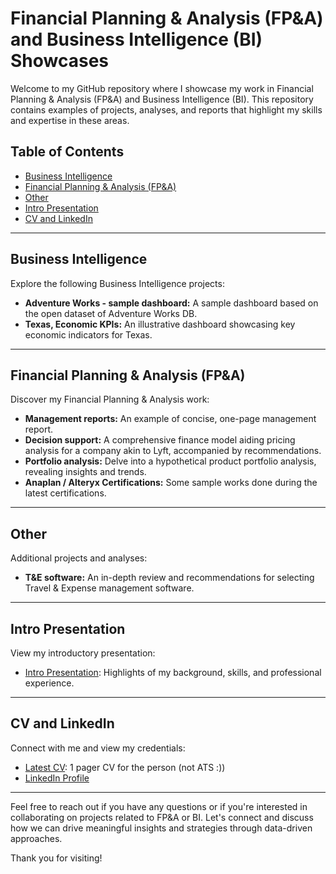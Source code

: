 # Financial Planning & Analysis (FP&A) and Business Intelligence (BI) Showcases

Welcome to my GitHub repository where I showcase my work in Financial Planning & Analysis (FP&A) and Business Intelligence (BI). This repository contains examples of projects, analyses, and reports that highlight my skills and expertise in these areas.

## Table of Contents

- [Business Intelligence](#business-intelligence)
- [Financial Planning & Analysis (FP&A)](#financial-planning--analysis-fpa)
- [Other](#other)
- [Intro Presentation](#intro-presentation)
- [CV and LinkedIn](#cv-and-linkedin)

---

## Business Intelligence

Explore the following Business Intelligence projects:

- **Adventure Works - sample dashboard:** A sample dashboard based on the open dataset of Adventure Works DB.
- **Texas, Economic KPIs:** An illustrative dashboard showcasing key economic indicators for Texas.

---

## Financial Planning & Analysis (FP&A)

Discover my Financial Planning & Analysis work:

- **Management reports:** An example of concise, one-page management report.
- **Decision support:** A comprehensive finance model aiding pricing analysis for a company akin to Lyft, accompanied by recommendations.
- **Portfolio analysis:** Delve into a hypothetical product portfolio analysis, revealing insights and trends.
- **Anaplan / Alteryx Certifications:** Some sample works done during the latest certifications.

---

## Other

Additional projects and analyses:

- **T&E software:** An in-depth review and recommendations for selecting Travel & Expense management software.

---

## Intro Presentation

View my introductory presentation:

- [Intro Presentation](https://docs.google.com/presentation/d/1UwtzZ3fnbyR4f3UHboDq4QkCmDgepf7x/edit?usp=sharing&ouid=115579084944468900080&rtpof=true&sd=true): Highlights of my background, skills, and professional experience.

---

## CV and LinkedIn

Connect with me and view my credentials:

- [Latest CV](https://drive.google.com/drive/u/0/folders/1XTCR0t1zdCMxGnFwMWU0pwkEsvZDnqFf): 1 pager CV for the person (not ATS :))
- [LinkedIn Profile](https://www.linkedin.com/in/volodymyrmazur/)

---

Feel free to reach out if you have any questions or if you're interested in collaborating on projects related to FP&A or BI. Let's connect and discuss how we can drive meaningful insights and strategies through data-driven approaches.

Thank you for visiting!

